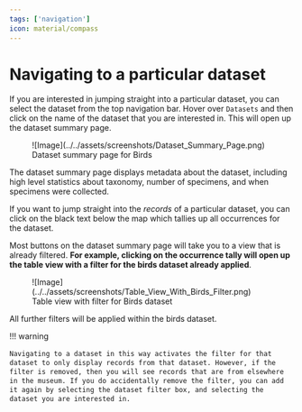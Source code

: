 ```yaml
---
tags: ['navigation']
icon: material/compass
---
```


# Navigating to a particular dataset

If you are interested in jumping straight into a particular dataset, you can select the dataset from the top navigation bar. Hover over `Datasets` and then click on the name of the dataset that you are interested in. This will open up the dataset summary page.

<figure markdown>
  ![Image](../../assets/screenshots/Dataset_Summary_Page.png)
  <figcaption>Dataset summary page for Birds</figcaption>
</figure>

The dataset summary page displays metadata about the dataset, including high level statistics about taxonomy, number of specimens, and when specimens were collected.


If you want to jump straight into the _records_ of a particular dataset, you can click on the black text below the map which tallies up all occurrences for the dataset.

Most buttons on the dataset summary page will take you to a view that is already filtered. __For example, clicking on the occurrence tally will open up the table view with a filter for the birds dataset already applied__.

<figure markdown>
![Image](../../assets/screenshots/Table_View_With_Birds_Filter.png)
  <figcaption>Table view with filter for Birds dataset</figcaption>
</figure>

All further filters will be applied within the birds dataset.

!!! warning

    Navigating to a dataset in this way activates the filter for that dataset to only display records from that dataset. However, if the filter is removed, then you will see records that are from elsewhere in the museum. If you do accidentally remove the filter, you can add it again by selecting the dataset filter box, and selecting the dataset you are interested in.